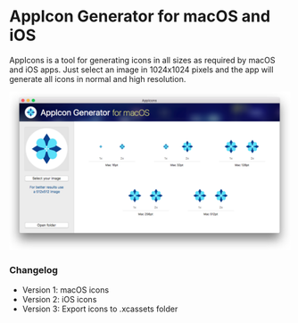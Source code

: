 # AppIcon Generator for macOS and iOS

AppIcons is a tool for generating icons in all sizes as required by macOS and iOS apps. Just select an image in 1024x1024 pixels and the app will generate all icons in normal and high resolution.

![Screenshot](https://raw.githubusercontent.com/kuyawa/Gallery/master/AppIcons/appicons.png)

### Changelog

- Version 1: macOS icons
- Version 2: iOS icons
- Version 3: Export icons to .xcassets folder

